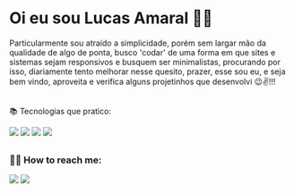 <h1> Oi eu sou Lucas Amaral 👨‍💻</h1>

Particularmente sou atraído a simplicidade, porém sem largar mão da qualidade de algo de ponta, busco 'codar' de uma forma em que sites e sistemas sejam responsivos e busquem ser minimalistas, procurando por isso, diariamente tento melhorar nesse quesito, prazer, esse sou eu, e seja bem vindo, aproveita e verifica alguns projetinhos que desenvolvi 😉✌!!!

##

📚 Tecnologias que pratico:
<br>
<div style="display: inline block">
    <img src="https://img.shields.io/badge/JavaScript-F7DF1E?style=for-the-badge&logo=javascript&logoColor=black" target="_blank"></a>
    <img src="https://img.shields.io/badge/C-00599C?style=for-the-badge&logo=c&logoColor=white" target="_blank"></a>
    <img src="https://img.shields.io/badge/HTML5-E34F26?style=for-the-badge&logo=html5&logoColor=white" target="_blank"></a>
    <img src="https://img.shields.io/badge/CSS3-1572B6?style=for-the-badge&logo=css3&logoColor=white" target="_blank"</a>
</div>

##

<h3> 🙋‍♂️ How to reach me:<br></h3>
<div style="display_inlineblock">
  <a href = "https://www.linkedin.com/in/lucas-amaral-73650a1b0/"><img src="https://img.shields.io/badge/LinkedIn-0077B5?style=for-the-badge&logo=linkedin&logoColor=white" target="_blank"></a>
  <a href = "mailto: lucasamaral18y@gmail.com"><img src="https://img.shields.io/badge/Gmail-D14836?style=for-the-badge&logo=gmail&logoColor=white" target="_blank"></a>
</div>




